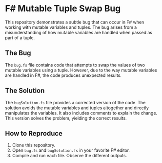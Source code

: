 # F# Mutable Tuple Swap Bug

This repository demonstrates a subtle bug that can occur in F# when working with mutable variables and tuples. The bug arises from a misunderstanding of how mutable variables are handled when passed as part of a tuple.

## The Bug

The `bug.fs` file contains code that attempts to swap the values of two mutable variables using a tuple. However, due to the way mutable variables are handled in F#, the code produces unexpected results.

## The Solution

The `bugSolution.fs` file provides a corrected version of the code.  The solution avoids the mutable variables and tuples altogether and directly manipulates the variables.  It also includes comments to explain the change.  This version solves the problem, yielding the correct results.

## How to Reproduce

1. Clone this repository.
2. Open `bug.fs` and `bugSolution.fs` in your favorite F# editor.
3. Compile and run each file. Observe the different outputs.
